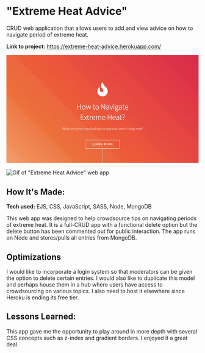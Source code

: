 # "Extreme Heat Advice"
CRUD web application that allows users to add and view advice on how to navigate period of extreme heat.

**Link to project:** https://extreme-heat-advice.herokuapp.com/

![Screenshot of "Extreme Heat Advice" web app](public/images/extreme-heat.jpg)

![Gif of "Extreme Heat Advice" web app](public/images/extreme-heat-240.gif)

## How It's Made:

**Tech used:** EJS, CSS, JavaScript, SASS, Node, MongoDB

This web app was designed to help crowdsource tips on navigating periods of extreme heat. It is a full-CRUD app with a functional delete option but the delete button has been commented out for public interaction. The app runs on Node and stores/pulls all entries from MongoDB.

## Optimizations

I would like to incorporate a login system so that moderators can be given the option to delete certain entries. I would also like to duplicate this model and perhaps house them in a hub where users have access to crowdsourcing on various topics. I also need to host it elsewhere since Heroku is ending its free tier.


## Lessons Learned:

This app gave me the opportunity to play around in more depth with several CSS concepts such as z-index and gradient borders. I enjoyed it a great deal.



